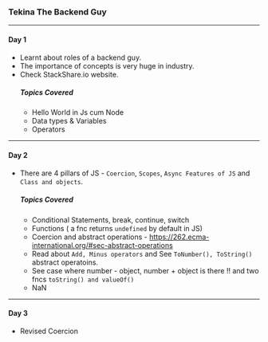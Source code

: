 ### Tekina The Backend Guy

---

#### Day 1

- Learnt about roles of a backend guy.
- The importance of concepts is very huge in industry.
- Check StackShare.io website.
  ##### Topics Covered
  - Hello World in Js cum Node
  - Data types & Variables
  - Operators

---

#### Day 2

- There are 4 pillars of JS - `Coercion`, `Scopes`, `Async Features of JS` and` Class and objects`.

  ##### Topics Covered

  - Conditional Statements, break, continue, switch
  - Functions ( a fnc returns `undefined` by default in JS)
  - Coercion and abstract operations - https://262.ecma-international.org/#sec-abstract-operations
  - Read about `Add, Minus operators` and See `ToNumber(), ToString()` abstract operatoins.
  - See case where number - object, number + object is there !! and two fncs `toString() and valueOf()`
  - NaN

---

#### Day 3

- Revised Coercion
